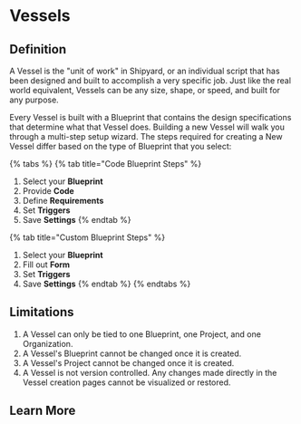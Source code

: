 # Vessels

## Definition

A Vessel is the "unit of work" in Shipyard, or an individual script that has been designed and built to accomplish a very specific job. Just like the real world equivalent, Vessels can be any size, shape, or speed, and built for any purpose. 

Every Vessel is built with a Blueprint that contains the design specifications that determine what that Vessel does. Building a new Vessel will walk you through a multi-step setup wizard. The steps required for creating a New Vessel differ based on the type of Blueprint that you select:

{% tabs %}
{% tab title="Code Blueprint Steps" %}
1. Select your **Blueprint**
2. Provide **Code**
3. Define **Requirements**
4. Set **Triggers**
5. Save **Settings**
{% endtab %}

{% tab title="Custom Blueprint Steps" %}
1. Select your **Blueprint**
2. Fill out **Form**
3. Set **Triggers**
4. Save **Settings**
{% endtab %}
{% endtabs %}

## Limitations

1. A Vessel can only be tied to one Blueprint, one Project, and one Organization.
2. A Vessel's Blueprint cannot be changed once it is created.
3. A Vessel's Project cannot be changed once it is created.
4. A Vessel is not version controlled. Any changes made directly in the Vessel creation pages cannot be visualized or restored.

## Learn More



